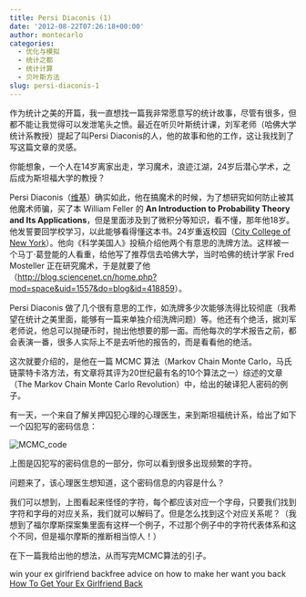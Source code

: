 ```yaml
---
title: Persi Diaconis (1)
date: '2012-08-22T07:26:18+00:00'
author: montecarlo
categories:
  - 优化与模拟
  - 统计之都
  - 统计计算
  - 贝叶斯方法
slug: persi-diaconis-1
---
```


作为统计之美的开篇，我一直想找一篇我非常愿意写的统计故事，尽管有很多，但都不能让我觉得可以发泄笔头之愤。最近在听贝叶斯统计课，刘军老师（哈佛大学统计系教授）提起了叫Persi Diaconis的人，他的故事和他的工作，这让我找到了写这篇文章的灵感。

你能想象，一个人在14岁离家出走，学习魔术，浪迹江湖，24岁后潜心学术，之后成为斯坦福大学的教授？

Persi Diaconis（[维基](http://en.wikipedia.org/wiki/Persi_Diaconis)）确实如此，他在搞魔术的时候，为了想研究如何防止被其他魔术师骗，买了本 William Feller 的 **An Introduction to Probability Theory and Its Applications**，但是里面涉及到了微积分等知识，看不懂，那年他18岁。他发誓要回学校学习，以此能够看得懂这本书。24岁重返校园（[City College of New York](http://en.wikipedia.org/wiki/City_College_of_New_York "City College of New York")）。他向《科学美国人》投稿介绍他两个有意思的洗牌方法。这样被一个马丁·葛登能的人看重，给他写了推荐信去哈佛大学，当时哈佛的统计学家 Fred Mosteller 正在研究魔术，于是就要了他（<http://blog.sciencenet.cn/home.php?mod=space&uid=1557&do=blog&id=418859>）。

Persi Diaconis 做了几个很有意思的工作，如洗牌多少次能够洗得比较彻底（我希望在统计之美里面，能够有一篇来单独介绍洗牌问题）等。他还有个绝活，据刘军老师说，他总可以抛硬币时，抛出他想要的那一面。而他每次的学术报告之前，都会表演一番，很多人实际上不是去听他的报告的，而是看看他的绝活。

这次就要介绍的，是他在一篇 MCMC 算法（Markov Chain Monte Carlo，马氏链蒙特卡洛方法，有文章将其评为20世纪最有名的10个算法之一）综述的文章（The Markov Chain Monte Carlo Revolution）中，给出的破译犯人密码的例子。

有一天，一个来自了解关押囚犯心理的心理医生，来到斯坦福统计系，给出了如下一个囚犯写的密码信息：

![MCMC_code](https://cos.name/wp-content/uploads/2012/08/MCMC_code.jpg)

上图是囚犯写的密码信息的一部分，你可以看到很多出现频繁的字符。

问题来了，该心理医生想知道，这个密码信息的内容是什么？

我们可以想到，上图看起来怪怪的字符，每个都应该对应一个字母，只要我们找到字符和字母的对应关系，我们就可以解码了。但是怎么找到这个对应关系呢？（我想到了福尔摩斯探案集里面有这样一个例子，不过那个例子中的字符代表体系和这个不同，但是福尔摩斯的推断相当惊人！）

在下一篇我给出他的想法，从而写完MCMC算法的引子。

  win your ex girlfriend backfree advice on how to make her want you back [How To Get Your Ex Girlfriend Back](http://blog.dotsub.com/) 


